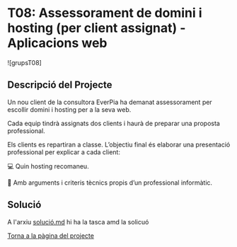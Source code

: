 # T08: Assessorament de domini i hosting (per client assignat) - Aplicacions web
![grupsT08]

## Descripció del Projecte

Un nou client de la consultora EverPia ha demanat assessorament per escollir domini i hosting per a la seva web.

Cada equip tindrà assignats dos clients i haurà de preparar una proposta professional.

Els clients es repartiran a classe.
L’objectiu final és elaborar una presentació professional per explicar a cada client:

💻 Quin hosting recomaneu.

🧾 Amb arguments i criteris tècnics propis d’un professional informàtic.

## Solució
A l'arxiu [solució.md](solució.md) hi ha la tasca amd la solicuó

[Torna a la pàgina del projecte](../README.md)
